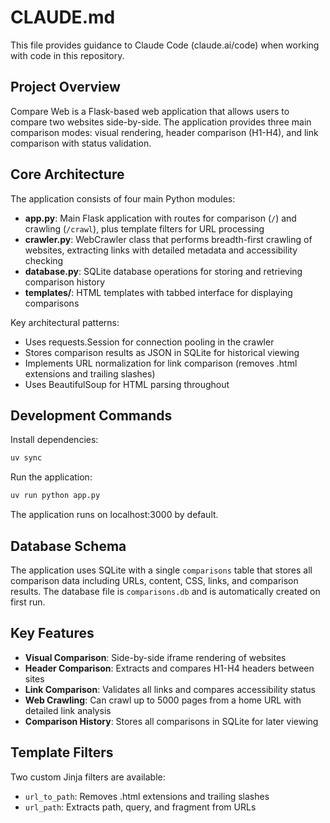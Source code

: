 # CLAUDE.md

This file provides guidance to Claude Code (claude.ai/code) when working with code in this repository.

## Project Overview

Compare Web is a Flask-based web application that allows users to compare two websites side-by-side. The application provides three main comparison modes: visual rendering, header comparison (H1-H4), and link comparison with status validation.

## Core Architecture

The application consists of four main Python modules:

- **app.py**: Main Flask application with routes for comparison (`/`) and crawling (`/crawl`), plus template filters for URL processing
- **crawler.py**: WebCrawler class that performs breadth-first crawling of websites, extracting links with detailed metadata and accessibility checking
- **database.py**: SQLite database operations for storing and retrieving comparison history
- **templates/**: HTML templates with tabbed interface for displaying comparisons

Key architectural patterns:
- Uses requests.Session for connection pooling in the crawler
- Stores comparison results as JSON in SQLite for historical viewing
- Implements URL normalization for link comparison (removes .html extensions and trailing slashes)
- Uses BeautifulSoup for HTML parsing throughout

## Development Commands

Install dependencies:
```bash
uv sync
```

Run the application:
```bash
uv run python app.py
```

The application runs on localhost:3000 by default.

## Database Schema

The application uses SQLite with a single `comparisons` table that stores all comparison data including URLs, content, CSS, links, and comparison results. The database file is `comparisons.db` and is automatically created on first run.

## Key Features

- **Visual Comparison**: Side-by-side iframe rendering of websites
- **Header Comparison**: Extracts and compares H1-H4 headers between sites
- **Link Comparison**: Validates all links and compares accessibility status
- **Web Crawling**: Can crawl up to 5000 pages from a home URL with detailed link analysis
- **Comparison History**: Stores all comparisons in SQLite for later viewing

## Template Filters

Two custom Jinja filters are available:
- `url_to_path`: Removes .html extensions and trailing slashes
- `url_path`: Extracts path, query, and fragment from URLs